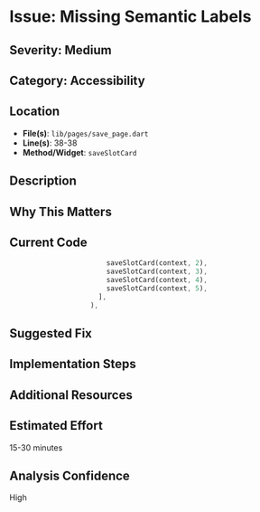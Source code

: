 # Issue: Missing Semantic Labels

## Severity: Medium

## Category: Accessibility

## Location
- **File(s)**: `lib/pages/save_page.dart`
- **Line(s)**: 38-38
- **Method/Widget**: `saveSlotCard`

## Description


## Why This Matters


## Current Code
```dart
                        saveSlotCard(context, 2),
                        saveSlotCard(context, 3),
                        saveSlotCard(context, 4),
                        saveSlotCard(context, 5),
                      ],
                    ),
```

## Suggested Fix


## Implementation Steps


## Additional Resources


## Estimated Effort
15-30 minutes

## Analysis Confidence
High
